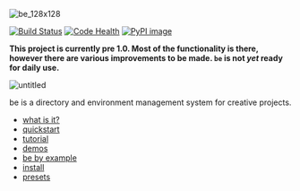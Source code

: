 ![be_128x128](https://cloud.githubusercontent.com/assets/2152766/8178025/88473a6c-1402-11e5-80a6-ddc8481815ba.png)

[![Build Status](https://travis-ci.org/mottosso/be.svg?branch=master)](https://travis-ci.org/mottosso/be)
[![Code Health](https://landscape.io/github/mottosso/be/master/landscape.svg?style=flat)](https://landscape.io/github/mottosso/be/master)
[![PyPI image](https://badge.fury.io/py/be.svg)](http://badge.fury.io/py/be)

**This project is currently pre 1.0. Most of the functionality is there, however there are various improvements to be made. `be` is not *yet* ready for daily use.**

![untitled](https://cloud.githubusercontent.com/assets/2152766/8232888/cc713872-15ca-11e5-8a50-3749cc1bd9f7.gif)

be is a directory and environment management system for creative projects.

- [what is it?](../../wiki)
- [quickstart](../../wiki/quickstart)
- [tutorial](../../wiki/tutorial)
- [demos](../../wiki/demos)
- [be by example](https://gist.github.com/mottosso/840b3edf532df286f2dd)
- [install](../../wiki/install)
- [presets](../../wiki/presets)
